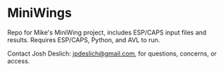 # MiniWings
Repo for Mike's MiniWing project, includes ESP/CAPS input files and results.  Requires ESP/CAPS, Python, and AVL to run.

Contact Josh Deslich: jpdeslich@gmail.com, for questions, concerns, or access.
